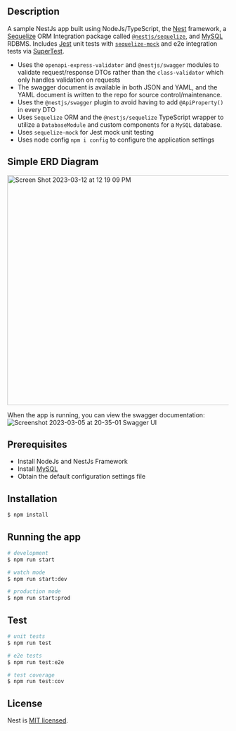 ## Description

A sample NestJs app built using NodeJs/TypeScript, the [Nest](https://github.com/nestjs/nest) framework, a [Sequelize](https://docs.nestjs.com/techniques/database#sequelize-integration) ORM Integration package called [`@nestjs/sequelize`](https://github.com/sequelize/sequelize-typescript), and [MySQL](https://www.mysql.com/) RDBMS. Includes [Jest](https://jestjs.io/) unit tests with [`sequelize-mock`](https://github.com/BlinkUX/sequelize-mock) and e2e integration tests via [SuperTest](https://www.npmjs.com/package/supertest).

- Uses the `openapi-express-validator` and `@nestjs/swagger` modules to validate request/response DTOs rather than the `class-validator` which only handles validation on requests
- The swagger document is available in both JSON and YAML, and the YAML document is written to the repo for source control/maintenance.
- Uses the `@nestjs/swagger` plugin to avoid having to add `@ApiProperty()` in every DTO
- Uses `Sequelize` ORM and the `@nestjs/sequelize` TypeScript wrapper to utilize a `DatabaseModule` and custom components for a `MySQL` database.
- Uses `sequelize-mock` for Jest mock unit testing
- Uses node config `npm i config` to configure the application settings

## Simple ERD Diagram

<img width="522" alt="Screen Shot 2023-03-12 at 12 19 09 PM" src="https://user-images.githubusercontent.com/37306883/224557887-56f2ae31-4126-4f19-961f-bc3545a44259.png">

When the app is running, you can view the swagger documentation:
![Screenshot 2023-03-05 at 20-35-01 Swagger UI](https://user-images.githubusercontent.com/37306883/223000281-25457f1b-8b25-4f02-aa7b-25b135fc456e.png)

## Prerequisites

- Install NodeJs and NestJs Framework
- Install [MySQL](https://downloads.mysql.com/archives/community/)
- Obtain the default configuration settings file

## Installation

```bash
$ npm install
```

## Running the app

```bash
# development
$ npm run start

# watch mode
$ npm run start:dev

# production mode
$ npm run start:prod
```

## Test

```bash
# unit tests
$ npm run test

# e2e tests
$ npm run test:e2e

# test coverage
$ npm run test:cov
```

## License

Nest is [MIT licensed](LICENSE).
